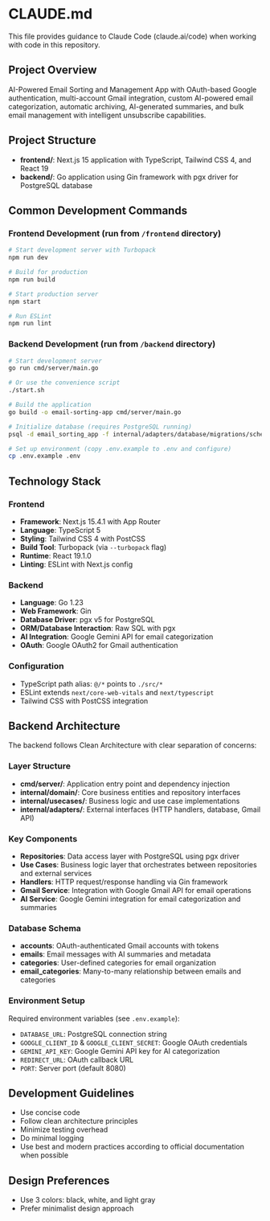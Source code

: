 # CLAUDE.md

This file provides guidance to Claude Code (claude.ai/code) when working with code in this repository.

## Project Overview

AI-Powered Email Sorting and Management App with OAuth-based Google authentication, multi-account Gmail integration, custom AI-powered email categorization, automatic archiving, AI-generated summaries, and bulk email management with intelligent unsubscribe capabilities.

## Project Structure

- **frontend/**: Next.js 15 application with TypeScript, Tailwind CSS 4, and React 19
- **backend/**: Go application using Gin framework with pgx driver for PostgreSQL database

## Common Development Commands

### Frontend Development (run from `/frontend` directory)
```bash
# Start development server with Turbopack
npm run dev

# Build for production
npm run build

# Start production server
npm start

# Run ESLint
npm run lint
```

### Backend Development (run from `/backend` directory)
```bash
# Start development server
go run cmd/server/main.go

# Or use the convenience script
./start.sh

# Build the application
go build -o email-sorting-app cmd/server/main.go

# Initialize database (requires PostgreSQL running)
psql -d email_sorting_app -f internal/adapters/database/migrations/schema.sql

# Set up environment (copy .env.example to .env and configure)
cp .env.example .env
```

## Technology Stack

### Frontend
- **Framework**: Next.js 15.4.1 with App Router
- **Language**: TypeScript 5
- **Styling**: Tailwind CSS 4 with PostCSS
- **Build Tool**: Turbopack (via `--turbopack` flag)
- **Runtime**: React 19.1.0
- **Linting**: ESLint with Next.js config

### Backend
- **Language**: Go 1.23
- **Web Framework**: Gin
- **Database Driver**: pgx v5 for PostgreSQL
- **ORM/Database Interaction**: Raw SQL with pgx
- **AI Integration**: Google Gemini API for email categorization
- **OAuth**: Google OAuth2 for Gmail authentication

### Configuration
- TypeScript path alias: `@/*` points to `./src/*`
- ESLint extends `next/core-web-vitals` and `next/typescript`
- Tailwind CSS with PostCSS integration

## Backend Architecture

The backend follows Clean Architecture with clear separation of concerns:

### Layer Structure
- **cmd/server/**: Application entry point and dependency injection
- **internal/domain/**: Core business entities and repository interfaces
- **internal/usecases/**: Business logic and use case implementations  
- **internal/adapters/**: External interfaces (HTTP handlers, database, Gmail API)

### Key Components
- **Repositories**: Data access layer with PostgreSQL using pgx driver
- **Use Cases**: Business logic layer that orchestrates between repositories and external services
- **Handlers**: HTTP request/response handling via Gin framework
- **Gmail Service**: Integration with Google Gmail API for email operations
- **AI Service**: Google Gemini integration for email categorization and summaries

### Database Schema
- **accounts**: OAuth-authenticated Gmail accounts with tokens
- **emails**: Email messages with AI summaries and metadata
- **categories**: User-defined categories for email organization
- **email_categories**: Many-to-many relationship between emails and categories

### Environment Setup
Required environment variables (see `.env.example`):
- `DATABASE_URL`: PostgreSQL connection string
- `GOOGLE_CLIENT_ID` & `GOOGLE_CLIENT_SECRET`: Google OAuth credentials
- `GEMINI_API_KEY`: Google Gemini API key for AI categorization
- `REDIRECT_URL`: OAuth callback URL
- `PORT`: Server port (default 8080)

## Development Guidelines

- Use concise code
- Follow clean architecture principles
- Minimize testing overhead
- Do minimal logging
- Use best and modern practices according to official documentation when possible

## Design Preferences

- Use 3 colors: black, white, and light gray
- Prefer minimalist design approach